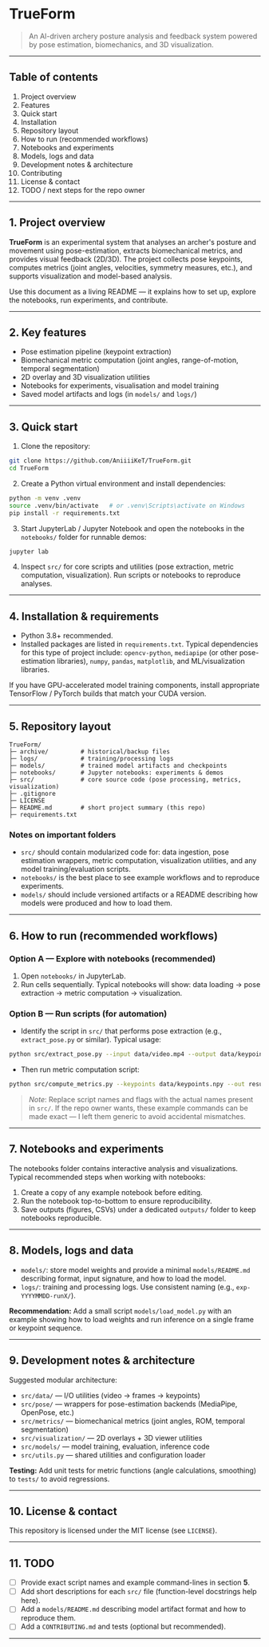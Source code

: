 # TrueForm

> An AI-driven archery posture analysis and feedback system powered by pose estimation, biomechanics, and 3D visualization.

---

## Table of contents

1. Project overview
2. Features
3. Quick start
4. Installation
5. Repository layout
6. How to run (recommended workflows)
7. Notebooks and experiments
8. Models, logs and data
9. Development notes & architecture
10. Contributing
11. License & contact
12. TODO / next steps for the repo owner

---

## 1. Project overview

**TrueForm** is an experimental system that analyses an archer's posture and movement using pose-estimation, extracts biomechanical metrics, and provides visual feedback (2D/3D). The project collects pose keypoints, computes metrics (joint angles, velocities, symmetry measures, etc.), and supports visualization and model-based analysis.

Use this document as a living README — it explains how to set up, explore the notebooks, run experiments, and contribute.

---

## 2. Key features

* Pose estimation pipeline (keypoint extraction)
* Biomechanical metric computation (joint angles, range-of-motion, temporal segmentation)
* 2D overlay and 3D visualization utilities
* Notebooks for experiments, visualisation and model training
* Saved model artifacts and logs (in `models/` and `logs/`)

---

## 3. Quick start

1. Clone the repository:

```bash
git clone https://github.com/AniiiiKeT/TrueForm.git
cd TrueForm
```

2. Create a Python virtual environment and install dependencies:

```bash
python -m venv .venv
source .venv/bin/activate   # or .venv\Scripts\activate on Windows
pip install -r requirements.txt
```

3. Start JupyterLab / Jupyter Notebook and open the notebooks in the `notebooks/` folder for runnable demos:

```bash
jupyter lab
```

4. Inspect `src/` for core scripts and utilities (pose extraction, metric computation, visualization). Run scripts or notebooks to reproduce analyses.

---

## 4. Installation & requirements

* Python 3.8+ recommended.
* Installed packages are listed in `requirements.txt`. Typical dependencies for this type of project include: `opencv-python`, `mediapipe` (or other pose-estimation libraries), `numpy`, `pandas`, `matplotlib`, and ML/visualization libraries.

If you have GPU-accelerated model training components, install appropriate TensorFlow / PyTorch builds that match your CUDA version.

---

## 5. Repository layout

```
TrueForm/
├─ archive/         # historical/backup files
├─ logs/            # training/processing logs
├─ models/          # trained model artifacts and checkpoints
├─ notebooks/       # Jupyter notebooks: experiments & demos
├─ src/             # core source code (pose processing, metrics, visualization)
├─ .gitignore
├─ LICENSE
├─ README.md        # short project summary (this repo)
├─ requirements.txt
```

### Notes on important folders

* `src/` should contain modularized code for: data ingestion, pose estimation wrappers, metric computation, visualization utilities, and any model training/evaluation scripts.
* `notebooks/` is the best place to see example workflows and to reproduce experiments.
* `models/` should include versioned artifacts or a README describing how models were produced and how to load them.

---

## 6. How to run (recommended workflows)

### Option A — Explore with notebooks (recommended)

1. Open `notebooks/` in JupyterLab.
2. Run cells sequentially. Typical notebooks will show: data loading → pose extraction → metric computation → visualization.

### Option B — Run scripts (for automation)

* Identify the script in `src/` that performs pose extraction (e.g., `extract_pose.py` or similar). Typical usage:

```bash
python src/extract_pose.py --input data/video.mp4 --output data/keypoints.npy
```

* Then run metric computation script:

```bash
python src/compute_metrics.py --keypoints data/keypoints.npy --out results.csv
```

> *Note*: Replace script names and flags with the actual names present in `src/`. If the repo owner wants, these example commands can be made exact — I left them generic to avoid accidental mismatches.

---

## 7. Notebooks and experiments

The notebooks folder contains interactive analysis and visualizations. Typical recommended steps when working with notebooks:

1. Create a copy of any example notebook before editing.
2. Run the notebook top-to-bottom to ensure reproducibility.
3. Save outputs (figures, CSVs) under a dedicated `outputs/` folder to keep notebooks reproducible.

---

## 8. Models, logs and data

* `models/`: store model weights and provide a minimal `models/README.md` describing format, input signature, and how to load the model.
* `logs/`: training and processing logs. Use consistent naming (e.g., `exp-YYYYMMDD-runX/`).

**Recommendation:** Add a small script `models/load_model.py` with an example showing how to load weights and run inference on a single frame or keypoint sequence.

---

## 9. Development notes & architecture

Suggested modular architecture:

* `src/data/` — I/O utilities (video → frames → keypoints)
* `src/pose/` — wrappers for pose-estimation backends (MediaPipe, OpenPose, etc.)
* `src/metrics/` — biomechanical metrics (joint angles, ROM, temporal segmentation)
* `src/visualization/` — 2D overlays + 3D viewer utilities
* `src/models/` — model training, evaluation, inference code
* `src/utils.py` — shared utilities and configuration loader

**Testing:** Add unit tests for metric functions (angle calculations, smoothing) to `tests/` to avoid regressions.

---

## 10. License & contact

This repository is licensed under the MIT license (see `LICENSE`).

---

## 11. TODO


* [ ] Provide exact script names and example command-lines in section **5**.
* [ ] Add short descriptions for each `src/` file (function-level docstrings help here).
* [ ] Add a `models/README.md` describing model artifact format and how to reproduce them.
* [ ] Add a `CONTRIBUTING.md` and tests (optional but recommended).

---
